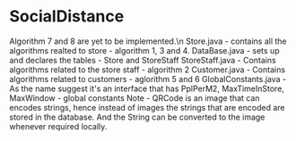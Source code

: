 # SocialDistance

Algorithm 7 and 8 are yet to be implemented.\n
Store.java - contains all the algorithms realted to store - algorithm 1, 3 and 4.
DataBase.java - sets up and declares the tables - Store and StoreStaff
StoreStaff.java - Contains algorithms related to the store staff - algorithm 2
Customer.java - Contains algorithms related to customers - aglorithm 5 and 6
GlobalConstants.java - As the name suggest it's an interface that has PplPerM2, MaxTimeInStore, MaxWindow - global constants
Note - QRCode is an image that can encodes strings, hence instead of images the strings that are encoded are stored in the database.
And the String can be converted to the image whenever required locally.
